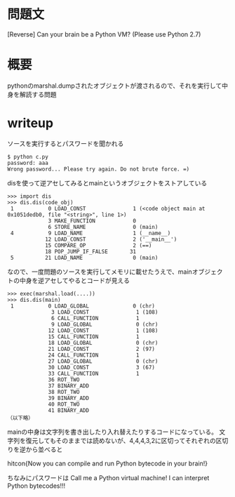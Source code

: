 # 問題文

[Reverse]
Can your brain be a Python VM? (Please use Python 2.7)

# 概要

pythonのmarshal.dumpされたオブジェクトが渡されるので、それを実行して中身を解読する問題

# writeup

ソースを実行するとパスワードを聞かれる

```
$ python c.py  
password: aaa
Wrong password... Please try again. Do not brute force. =)
```

disを使って逆アセしてみるとmainというオブジェクトをストアしている

```
>>> import dis
>>> dis.dis(code_obj)
 1           0 LOAD_CONST               1 (<code object main at 0x1051dedb0, file "<string>", line 1>)
             3 MAKE_FUNCTION            0
             6 STORE_NAME               0 (main)
 4           9 LOAD_NAME                1 (__name__)
            12 LOAD_CONST               2 ('__main__')
            15 COMPARE_OP               2 (==)
            18 POP_JUMP_IF_FALSE       31
 5          21 LOAD_NAME                0 (main)
 ```

なので、一度問題のソースを実行してメモリに載せたうえで、mainオブジェクトの中身を逆アセしてやるとコードが見える
```
>>> exec(marshal.load(....))
>>> dis.dis(main)
 1           0 LOAD_GLOBAL              0 (chr)
              3 LOAD_CONST               1 (108)
              6 CALL_FUNCTION            1
              9 LOAD_GLOBAL              0 (chr)
             12 LOAD_CONST               1 (108)
             15 CALL_FUNCTION            1
             18 LOAD_GLOBAL              0 (chr)
             21 LOAD_CONST               2 (97)
             24 CALL_FUNCTION            1
             27 LOAD_GLOBAL              0 (chr)
             30 LOAD_CONST               3 (67)
             33 CALL_FUNCTION            1
             36 ROT_TWO             
             37 BINARY_ADD          
             38 ROT_TWO             
             39 BINARY_ADD          
             40 ROT_TWO             
             41 BINARY_ADD          
（以下略）
```

mainの中身は文字列を書き出したり入れ替えたりするコードになっている。
文字列を復元してもそのままでは読めないが、4,4,4,3,2に区切ってそれぞれの区切りを逆から並べると

hitcon{Now you can compile and run Python bytecode in your brain!}

ちなみにパスワードは Call me a Python virtual machine! I can interpret Python bytecodes!!!